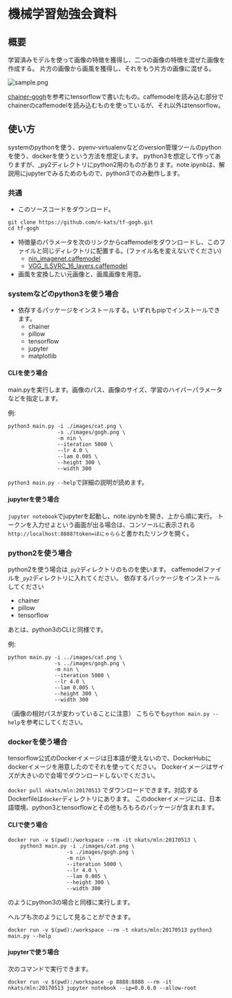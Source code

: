 # 機械学習勉強会資料
## 概要
学習済みモデルを使って画像の特徴を獲得し、二つの画像の特徴を混ぜた画像を作成する。
片方の画像から画風を獲得し、それをもう片方の画像に混ぜる。

![sample.png](https://raw.githubusercontent.com/n-kats/tf-gogh/master/images/sample.png)

[chainer-gogh](https://github.com/pfnet-research/chainer-gogh)を参考にtensorflowで書いたもの。caffemodelを読み込む部分でchainerのcaffemodelを読み込むものを使っているが、それ以外はtensorflow。

## 使い方
systemのpythonを使う、pyenv-virtualenvなどのversion管理ツールのpythonを使う、dockerを使うという方法を想定します。
python3を想定して作ってありますが、_py2ディレクトリにpython2用のものがあります。note.ipynbは、解説用にjupyterでみるためのもので、python3でのみ動作します。

### 共通
* このソースコードをダウンロード。
```
git clone https://github.com/n-kats/tf-gogh.git
cd tf-gogh
```
* 特徴量のパラメータを次のリンクからcaffemodelをダウンロードし、このファイルと同じディレクトリに配置する。(ファイル名を変えないでください)
  * [nin_imagenet.caffemodel](https://gist.github.com/mavenlin/d802a5849de39225bcc6)
  * [VGG_ILSVRC_16_layers.caffemodel](https://gist.github.com/ksimonyan/211839e770f7b538e2d8)
* 画風を変換したい元画像と、画風画像を用意。

### systemなどのpython3を使う場合
* 依存するパッケージをインストールする。いずれもpipでインストールできます。
  * chainer
  * pillow
  * tensorflow
  * jupyter
  * matplotlib

#### CLIを使う場合
main.pyを実行します。画像のパス、画像のサイズ、学習のハイパーパラメータなどを指定します。

例:
```
python3 main.py -i ./images/cat.png \
                -s ./images/gogh.png \
                -m nin \
                --iteration 5000 \
                --lr 4.0 \
                --lam 0.005 \
                --height 300 \
                --width 300
```

`python3 main.py --help`で詳細の説明が読めます。

#### jupyterを使う場合
`jupyter notebook`でjupyterを起動し、note.ipynbを開き、上から順に実行。
トークンを入力せよという画面が出る場合は、コンソールに表示される`http://localhost:8888?token=ほにゃらら`と書かれたリンクを開く。

### python2を使う場合
python2を使う場合は`_py2`ディレクトリのものを使います。
caffemodelファイルを`_py2`ディレクトリに入れてください。
依存するパッケージをインストールしてください
* chainer
* pillow
* tensorflow

あとは、python3のCLIと同様です。

例:
```
python main.py -i ../images/cat.png \
               -s ../images/gogh.png \
               -m nin \
               --iteration 5000 \
               --lr 4.0 \
               --lam 0.005 \
               --height 300 \
               --width 300
```
（画像の相対パスが変わっていることに注意）
こちらでも`python main.py --help`を参考にしてください。

### dockerを使う場合
tensorflow公式のDockerイメージは日本語が使えないので、DockerHubにdockerイメージを用意したのでそれを使ってください。
Dockerイメージはサイズが大きいので会場でダウンロードしないでください。

`docker pull nkats/mln:20170513`
でダウンロードできます。対応するDockerfileは`docker`ディレクトリにあります。
このdockerイメージには、日本語環境、python3とtensorflowとその他もろもろのパッケージが含まれます。

#### CLIで使う場合
```
docker run -v $(pwd):/workspace --rm -it nkats/mln:20170513 \
    python3 main.py -i ./images/cat.png \
                   -s ./images/gogh.png \
                   -m nin \
                   --iteration 5000 \
                   --lr 4.0 \
                   --lam 0.005 \
                   --height 300 \
                   --width 300
```
のようにpython3の場合と同様に実行します。

ヘルプも次のようにして見ることができます。
```
docker run -v $(pwd):/workspace --rm -t nkats/mln:20170513 python3 main.py --help
```

#### jupyterで使う場合
次のコマンドで実行できます。
```
docker run -v $(pwd):/workspace -p 8888:8888 --rm -it nkats/mln:20170513 jupyter notebook --ip=0.0.0.0 --allow-root
```